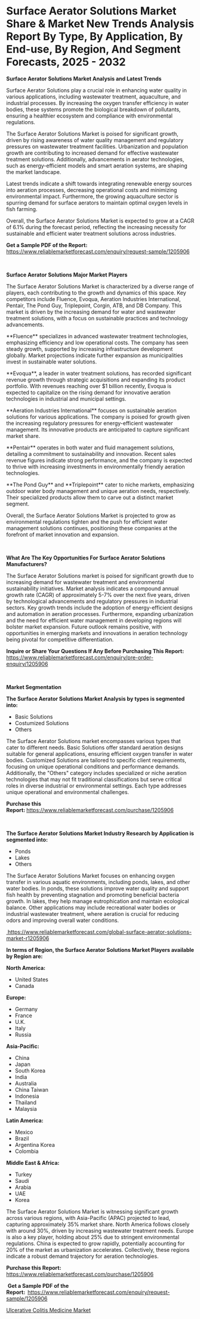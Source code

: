 <p><h1>Surface Aerator Solutions Market Share & Market New Trends Analysis Report By Type, By Application, By End-use, By Region, And Segment Forecasts, 2025 - 2032</h1></p><p><strong>Surface Aerator Solutions Market Analysis and Latest Trends</strong></p>
<p><p>Surface Aerator Solutions play a crucial role in enhancing water quality in various applications, including wastewater treatment, aquaculture, and industrial processes. By increasing the oxygen transfer efficiency in water bodies, these systems promote the biological breakdown of pollutants, ensuring a healthier ecosystem and compliance with environmental regulations.</p><p>The Surface Aerator Solutions Market is poised for significant growth, driven by rising awareness of water quality management and regulatory pressures on wastewater treatment facilities. Urbanization and population growth are contributing to increased demand for effective wastewater treatment solutions. Additionally, advancements in aerator technologies, such as energy-efficient models and smart aeration systems, are shaping the market landscape.</p><p>Latest trends indicate a shift towards integrating renewable energy sources into aeration processes, decreasing operational costs and minimizing environmental impact. Furthermore, the growing aquaculture sector is spurring demand for surface aerators to maintain optimal oxygen levels in fish farming. </p><p>Overall, the Surface Aerator Solutions Market is expected to grow at a CAGR of 6.1% during the forecast period, reflecting the increasing necessity for sustainable and efficient water treatment solutions across industries.</p></p>
<p><strong>Get a Sample PDF of the Report:&nbsp;</strong> <a href="https://www.reliablemarketforecast.com/enquiry/request-sample/1205906?utm_campaign=2950&utm_medium=2&utm_source=Github&utm_content=ia&utm_term=11032025&utm_id=surface-aerator-solutions">https://www.reliablemarketforecast.com/enquiry/request-sample/1205906</a></p>
<p>&nbsp;</p>
<p><strong>Surface Aerator Solutions Major Market Players</strong></p>
<p><p>The Surface Aerator Solutions Market is characterized by a diverse range of players, each contributing to the growth and dynamics of this space. Key competitors include Fluence, Evoqua, Aeration Industries International, Pentair, The Pond Guy, Triplepoint, Corgin, ATB, and DB Company. This market is driven by the increasing demand for water and wastewater treatment solutions, with a focus on sustainable practices and technology advancements.</p><p>**Fluence** specializes in advanced wastewater treatment technologies, emphasizing efficiency and low operational costs. The company has seen steady growth, supported by increasing infrastructure development globally. Market projections indicate further expansion as municipalities invest in sustainable water solutions.</p><p>**Evoqua**, a leader in water treatment solutions, has recorded significant revenue growth through strategic acquisitions and expanding its product portfolio. With revenues reaching over $1 billion recently, Evoqua is expected to capitalize on the rising demand for innovative aeration technologies in industrial and municipal settings.</p><p>**Aeration Industries International** focuses on sustainable aeration solutions for various applications. The company is poised for growth given the increasing regulatory pressures for energy-efficient wastewater management. Its innovative products are anticipated to capture significant market share.</p><p>**Pentair** operates in both water and fluid management solutions, detailing a commitment to sustainability and innovation. Recent sales revenue figures indicate strong performance, and the company is expected to thrive with increasing investments in environmentally friendly aeration technologies.</p><p>**The Pond Guy** and **Triplepoint** cater to niche markets, emphasizing outdoor water body management and unique aeration needs, respectively. Their specialized products allow them to carve out a distinct market segment.</p><p>Overall, the Surface Aerator Solutions Market is projected to grow as environmental regulations tighten and the push for efficient water management solutions continues, positioning these companies at the forefront of market innovation and expansion.</p></p>
<p>&nbsp;</p>
<p><strong>What Are The Key Opportunities For Surface Aerator Solutions Manufacturers?</strong></p>
<p><p>The Surface Aerator Solutions market is poised for significant growth due to increasing demand for wastewater treatment and environmental sustainability initiatives. Market analysis indicates a compound annual growth rate (CAGR) of approximately 5-7% over the next five years, driven by technological advancements and regulatory pressures in industrial sectors. Key growth trends include the adoption of energy-efficient designs and automation in aeration processes. Furthermore, expanding urbanization and the need for efficient water management in developing regions will bolster market expansion. Future outlook remains positive, with opportunities in emerging markets and innovations in aeration technology being pivotal for competitive differentiation.</p></p>
<p><strong>Inquire or Share Your Questions If Any Before Purchasing This Report:</strong> <a href="https://www.reliablemarketforecast.com/enquiry/pre-order-enquiry/1205906?utm_campaign=2950&utm_medium=2&utm_source=Github&utm_content=ia&utm_term=11032025&utm_id=surface-aerator-solutions">https://www.reliablemarketforecast.com/enquiry/pre-order-enquiry/1205906</a></p>
<p>&nbsp;</p>
<p><strong>Market Segmentation</strong></p>
<p><strong>The Surface Aerator Solutions Market Analysis by types is segmented into:</strong></p>
<p><ul><li>Basic Solutions</li><li>Costumized Solutions</li><li>Others</li></ul></p>
<p><p>The Surface Aerator Solutions market encompasses various types that cater to different needs. Basic Solutions offer standard aeration designs suitable for general applications, ensuring efficient oxygen transfer in water bodies. Customized Solutions are tailored to specific client requirements, focusing on unique operational conditions and performance demands. Additionally, the "Others" category includes specialized or niche aeration technologies that may not fit traditional classifications but serve critical roles in diverse industrial or environmental settings. Each type addresses unique operational and environmental challenges.</p></p>
<p><strong>Purchase this Report:&nbsp;</strong><a href="https://www.reliablemarketforecast.com/purchase/1205906?utm_campaign=2950&utm_medium=2&utm_source=Github&utm_content=ia&utm_term=11032025&utm_id=surface-aerator-solutions">https://www.reliablemarketforecast.com/purchase/1205906</a></p>
<p>&nbsp;</p>
<p><strong>The Surface Aerator Solutions Market Industry Research by Application is segmented into:</strong></p>
<p><ul><li>Ponds</li><li>Lakes</li><li>Others</li></ul></p>
<p><p>The Surface Aerator Solutions Market focuses on enhancing oxygen transfer in various aquatic environments, including ponds, lakes, and other water bodies. In ponds, these solutions improve water quality and support fish health by preventing stagnation and promoting beneficial bacteria growth. In lakes, they help manage eutrophication and maintain ecological balance. Other applications may include recreational water bodies or industrial wastewater treatment, where aeration is crucial for reducing odors and improving overall water conditions.</p></p>
<p><a href="https://www.reliablemarketforecast.com/global-surface-aerator-solutions-market-r1205906?utm_campaign=2950&utm_medium=2&utm_source=Github&utm_content=ia&utm_term=11032025&utm_id=surface-aerator-solutions">&nbsp;https://www.reliablemarketforecast.com/global-surface-aerator-solutions-market-r1205906</a></p>
<p><strong>In terms of Region, the Surface Aerator Solutions Market Players available by Region are:</strong></p>
<p>
    <p> <strong> North America: </strong>
        <ul>
            <li>United States</li>
            <li>Canada</li>
        </ul>
        </p> 
    <p> <strong> Europe: </strong>
        <ul>
            <li>Germany</li>
            <li>France</li>
            <li>U.K.</li>
            <li>Italy</li>
            <li>Russia</li>
        </ul>
        </p> 
    <p> <strong> Asia-Pacific: </strong>
        <ul>
            <li>China</li>
            <li>Japan</li>
            <li>South Korea</li>
            <li>India</li>
            <li>Australia</li>
            <li>China Taiwan</li>
            <li>Indonesia</li>
            <li>Thailand</li>
            <li>Malaysia</li>
        </ul>
        </p> 
    <p> <strong> Latin America: </strong>
        <ul>
            <li>Mexico</li>
            <li>Brazil</li>
            <li>Argentina Korea</li>
            <li>Colombia</li>
        </ul>
        </p> 
    <p> <strong> Middle East & Africa: </strong>
        <ul>
            <li>Turkey</li>
            <li>Saudi</li>
            <li>Arabia</li>
            <li>UAE</li>
            <li>Korea</li>
        </ul>
    </p>
    </p>
<p><p>The Surface Aerator Solutions Market is witnessing significant growth across various regions, with Asia-Pacific (APAC) projected to lead, capturing approximately 35% market share. North America follows closely with around 30%, driven by increasing wastewater treatment needs. Europe is also a key player, holding about 25% due to stringent environmental regulations. China is expected to grow rapidly, potentially accounting for 20% of the market as urbanization accelerates. Collectively, these regions indicate a robust demand trajectory for aeration technologies.</p></p>
<p><strong>Purchase this Report: </strong><a href="https://www.reliablemarketforecast.com/purchase/1205906?utm_campaign=2950&utm_medium=2&utm_source=Github&utm_content=ia&utm_term=11032025&utm_id=surface-aerator-solutions">https://www.reliablemarketforecast.com/purchase/1205906</a></p>
<p>&nbsp;<strong>Get a Sample PDF of the Report:&nbsp;&nbsp;</strong><a href="https://www.reliablemarketforecast.com/enquiry/request-sample/1205906?utm_campaign=2950&utm_medium=2&utm_source=Github&utm_content=ia&utm_term=11032025&utm_id=surface-aerator-solutions">https://www.reliablemarketforecast.com/enquiry/request-sample/1205906</a></p>
<p><strong></strong></p>
<p><p><a href="https://github.com/benhaeneye/Market-Research-Report-List-1/blob/main/ulcerative-colitis-medicine-market.md?utm_campaign=2950&utm_medium=2&utm_source=Github&utm_content=ia&utm_term=11032025&utm_id=surface-aerator-solutions">Ulcerative Colitis Medicine Market</a></p></p>